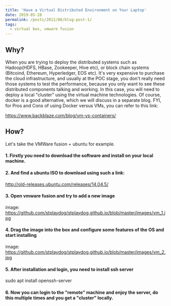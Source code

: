 ```yaml
---
title: 'Have a Virtual Distributed Environment on Your Laptop'
date: 2019-05-28
permalink: /posts/2012/08/blog-post-1/
tags:
  - virtual box, vmware fusion 
---
```


## Why?
When you are trying to deploy the distributed systems such as Hadoop(HDFS, HBase, Zookeeper, Hive etc), or block chain systems (Bitcoind, Ethereum, Hyperledger, EOS etc).
It's very expensive to purchase the cloud infrastructure, and usually at the POC stage, you don't really need those systems to test the performance, because you only want to see these distributed components talking and working.
In this case, you will need to deploy a local "cluster" using the virtual machine technologies. Of course, docker is a good alternative, which we will discuss in a separate blog.
FYI, for Pros and Cons of using Docker versus VMs, you can refer to this link: 

https://www.backblaze.com/blog/vm-vs-containers/

## How?
Let's take the VMWare fusion + ubuntu for example. 

#### 1. Firstly you need to download the software and install on your local machine. 

#### 2. And find a ubuntu ISO to download using such a link:

http://old-releases.ubuntu.com/releases/14.04.5/ 

#### 3. Open vmware fusion and try to add a new image

image: https://github.com/stplaydog/stplaydog.github.io/blob/master/images/vm_1.jpg

#### 4. Drag the image into the box and configure some features of the OS and start installing

image: https://github.com/stplaydog/stplaydog.github.io/blob/master/images/vm_2.jpg

#### 5. After installation and login, you need to install ssh server

sudo apt install openssh-server

#### 6. Now you can login to the "remote" machine and enjoy the server, do this multiple times and you get a "cluster" locally.

